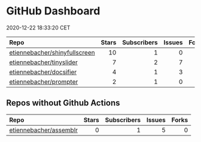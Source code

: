 GitHub Dashboard
================

2020-12-22 18:33:20 CET

| Repo                                                                              | Stars | Subscribers | Issues | Forks | Status                                                                                                                                                           | Commit                                                                                                                                                                                                        |
| :-------------------------------------------------------------------------------- | ----: | ----------: | -----: | ----: | :--------------------------------------------------------------------------------------------------------------------------------------------------------------- | :------------------------------------------------------------------------------------------------------------------------------------------------------------------------------------------------------------ |
| [etiennebacher/shinyfullscreen](https://github.com/etiennebacher/shinyfullscreen) |    10 |           1 |      0 |     0 | [![](https://github.com/etiennebacher/shinyfullscreen/workflows/R-CMD-check/badge.svg)](https://github.com/etiennebacher/shinyfullscreen/actions/runs/432323964) | <a href="https://github.com/etiennebacher/shinyfullscreen/commit/89627be09dc7645394811fdc8c9c1cf1448dd935" title="modify the tests with this cursor change">89627b</a>                                        |
| [etiennebacher/tinyslider](https://github.com/etiennebacher/tinyslider)           |     7 |           2 |      7 |     0 | [![](https://github.com/etiennebacher/tinyslider/workflows/R-CMD-check/badge.svg)](https://github.com/etiennebacher/tinyslider/actions/runs/417902796)           | <a href="https://github.com/etiennebacher/tinyslider/commit/84199c2f84cc71494fdff78f68cd2fe7d8b24c70" title="add github actions">84199c</a>                                                                   |
| [etiennebacher/docsifier](https://github.com/etiennebacher/docsifier)             |     4 |           1 |      3 |     0 | [![](https://github.com/etiennebacher/docsifier/workflows/R-CMD-check/badge.svg)](https://github.com/etiennebacher/docsifier/actions/runs/438408200)             | <a href="https://github.com/etiennebacher/docsifier/commit/32940301a9893f1deb0f0b9d22d8e6db90feb77c" title="few changes before cran sub">329403</a>                                                           |
| [etiennebacher/prompter](https://github.com/etiennebacher/prompter)               |     2 |           1 |      0 |     0 | [![](https://github.com/etiennebacher/prompter/workflows/R-CMD-check/badge.svg)](https://github.com/etiennebacher/prompter/actions/runs/432412950)               | <a href="https://github.com/etiennebacher/prompter/commit/8905c1c5785b5b2894698b0249504cf8ed02ecbb" title="embed images in a new div because adding classes to images doesn't trigger the tooltip">8905c1</a> |

## Repos without Github Actions

| Repo                                                                | Stars | Subscribers | Issues | Forks |
| :------------------------------------------------------------------ | ----: | ----------: | -----: | ----: |
| [etiennebacher/assemblr](https://github.com/etiennebacher/assemblr) |     0 |           1 |      5 |     0 |
